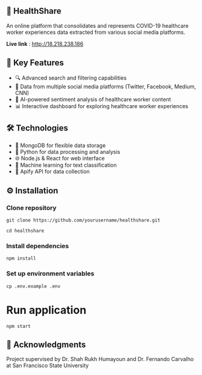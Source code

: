 ## 🏥 HealthShare

An online platform that consolidates and represents COVID-19 healthcare worker experiences data extracted from various social media platforms.

**Live link** : http://18.218.238.186

## 🎯 Key Features
- 🔍 Advanced search and filtering capabilities 
- 📱 Data from multiple social media platforms (Twitter, Facebook, Medium, CNN) 
- 🧠 AI-powered sentiment analysis of healthcare worker content 
- 📊 Interactive dashboard for exploring healthcare worker experiences 


## 🛠️ Technologies

- 💾 MongoDB for flexible data storage
- 🐍 Python for data processing and analysis
- 🌐 Node.js & React for web interface
- 🤖 Machine learning for text classification
- 🔌 Apify API for data collection

## ⚙️ Installation
### Clone repository
	git clone https://github.com/yourusername/healthshare.git

	cd healthshare

### Install dependencies
	npm install

### Set up environment variables
	cp .env.example .env

# Run application
	npm start

## 👏 Acknowledgments
Project supervised by Dr. Shah Rukh Humayoun and Dr. Fernando Carvalho at San Francisco State University

